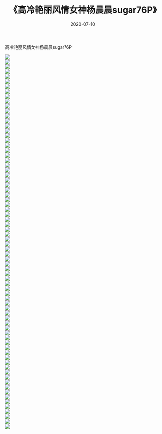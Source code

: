 ﻿---
layout: post
title:  《高冷艳丽风情女神杨晨晨sugar76P》
date:   2020-07-10
img: http://pic.660000.xyz/1:/性感/2020/高冷艳丽风情女神杨晨晨sugar76P/000.jpg
categories: [美女, 清纯, 唯美]
---

高冷艳丽风情女神杨晨晨sugar76P

  ![](http://pic.660000.xyz/1:/性感/2020/高冷艳丽风情女神杨晨晨sugar76P/001.jpg) <br> ![](http://pic.660000.xyz/1:/性感/2020/高冷艳丽风情女神杨晨晨sugar76P/002.jpg) <br> ![](http://pic.660000.xyz/1:/性感/2020/高冷艳丽风情女神杨晨晨sugar76P/003.jpg) <br> ![](http://pic.660000.xyz/1:/性感/2020/高冷艳丽风情女神杨晨晨sugar76P/004.jpg) <br> ![](http://pic.660000.xyz/1:/性感/2020/高冷艳丽风情女神杨晨晨sugar76P/005.jpg) <br> ![](http://pic.660000.xyz/1:/性感/2020/高冷艳丽风情女神杨晨晨sugar76P/006.jpg) <br> ![](http://pic.660000.xyz/1:/性感/2020/高冷艳丽风情女神杨晨晨sugar76P/007.jpg) <br> ![](http://pic.660000.xyz/1:/性感/2020/高冷艳丽风情女神杨晨晨sugar76P/008.jpg) <br> ![](http://pic.660000.xyz/1:/性感/2020/高冷艳丽风情女神杨晨晨sugar76P/009.jpg) <br> ![](http://pic.660000.xyz/1:/性感/2020/高冷艳丽风情女神杨晨晨sugar76P/010.jpg) <br> ![](http://pic.660000.xyz/1:/性感/2020/高冷艳丽风情女神杨晨晨sugar76P/011.jpg) <br> ![](http://pic.660000.xyz/1:/性感/2020/高冷艳丽风情女神杨晨晨sugar76P/012.jpg) <br> ![](http://pic.660000.xyz/1:/性感/2020/高冷艳丽风情女神杨晨晨sugar76P/013.jpg) <br> ![](http://pic.660000.xyz/1:/性感/2020/高冷艳丽风情女神杨晨晨sugar76P/014.jpg) <br> ![](http://pic.660000.xyz/1:/性感/2020/高冷艳丽风情女神杨晨晨sugar76P/015.jpg) <br> ![](http://pic.660000.xyz/1:/性感/2020/高冷艳丽风情女神杨晨晨sugar76P/016.jpg) <br> ![](http://pic.660000.xyz/1:/性感/2020/高冷艳丽风情女神杨晨晨sugar76P/017.jpg) <br> ![](http://pic.660000.xyz/1:/性感/2020/高冷艳丽风情女神杨晨晨sugar76P/018.jpg) <br> ![](http://pic.660000.xyz/1:/性感/2020/高冷艳丽风情女神杨晨晨sugar76P/019.jpg) <br> ![](http://pic.660000.xyz/1:/性感/2020/高冷艳丽风情女神杨晨晨sugar76P/020.jpg) <br> ![](http://pic.660000.xyz/1:/性感/2020/高冷艳丽风情女神杨晨晨sugar76P/021.jpg) <br> ![](http://pic.660000.xyz/1:/性感/2020/高冷艳丽风情女神杨晨晨sugar76P/022.jpg) <br> ![](http://pic.660000.xyz/1:/性感/2020/高冷艳丽风情女神杨晨晨sugar76P/023.jpg) <br> ![](http://pic.660000.xyz/1:/性感/2020/高冷艳丽风情女神杨晨晨sugar76P/024.jpg) <br> ![](http://pic.660000.xyz/1:/性感/2020/高冷艳丽风情女神杨晨晨sugar76P/025.jpg) <br> ![](http://pic.660000.xyz/1:/性感/2020/高冷艳丽风情女神杨晨晨sugar76P/026.jpg) <br> ![](http://pic.660000.xyz/1:/性感/2020/高冷艳丽风情女神杨晨晨sugar76P/027.jpg) <br> ![](http://pic.660000.xyz/1:/性感/2020/高冷艳丽风情女神杨晨晨sugar76P/028.jpg) <br> ![](http://pic.660000.xyz/1:/性感/2020/高冷艳丽风情女神杨晨晨sugar76P/029.jpg) <br> ![](http://pic.660000.xyz/1:/性感/2020/高冷艳丽风情女神杨晨晨sugar76P/030.jpg) <br> ![](http://pic.660000.xyz/1:/性感/2020/高冷艳丽风情女神杨晨晨sugar76P/031.jpg) <br> ![](http://pic.660000.xyz/1:/性感/2020/高冷艳丽风情女神杨晨晨sugar76P/032.jpg) <br> ![](http://pic.660000.xyz/1:/性感/2020/高冷艳丽风情女神杨晨晨sugar76P/033.jpg) <br> ![](http://pic.660000.xyz/1:/性感/2020/高冷艳丽风情女神杨晨晨sugar76P/034.jpg) <br> ![](http://pic.660000.xyz/1:/性感/2020/高冷艳丽风情女神杨晨晨sugar76P/035.jpg) <br> ![](http://pic.660000.xyz/1:/性感/2020/高冷艳丽风情女神杨晨晨sugar76P/036.jpg) <br> ![](http://pic.660000.xyz/1:/性感/2020/高冷艳丽风情女神杨晨晨sugar76P/037.jpg) <br> ![](http://pic.660000.xyz/1:/性感/2020/高冷艳丽风情女神杨晨晨sugar76P/038.jpg) <br> ![](http://pic.660000.xyz/1:/性感/2020/高冷艳丽风情女神杨晨晨sugar76P/039.jpg) <br> ![](http://pic.660000.xyz/1:/性感/2020/高冷艳丽风情女神杨晨晨sugar76P/040.jpg) <br> ![](http://pic.660000.xyz/1:/性感/2020/高冷艳丽风情女神杨晨晨sugar76P/041.jpg) <br> ![](http://pic.660000.xyz/1:/性感/2020/高冷艳丽风情女神杨晨晨sugar76P/042.jpg) <br> ![](http://pic.660000.xyz/1:/性感/2020/高冷艳丽风情女神杨晨晨sugar76P/043.jpg) <br> ![](http://pic.660000.xyz/1:/性感/2020/高冷艳丽风情女神杨晨晨sugar76P/044.jpg) <br> ![](http://pic.660000.xyz/1:/性感/2020/高冷艳丽风情女神杨晨晨sugar76P/045.jpg) <br> ![](http://pic.660000.xyz/1:/性感/2020/高冷艳丽风情女神杨晨晨sugar76P/046.jpg) <br> ![](http://pic.660000.xyz/1:/性感/2020/高冷艳丽风情女神杨晨晨sugar76P/047.jpg) <br> ![](http://pic.660000.xyz/1:/性感/2020/高冷艳丽风情女神杨晨晨sugar76P/048.jpg) <br> ![](http://pic.660000.xyz/1:/性感/2020/高冷艳丽风情女神杨晨晨sugar76P/049.jpg) <br> ![](http://pic.660000.xyz/1:/性感/2020/高冷艳丽风情女神杨晨晨sugar76P/050.jpg) <br> ![](http://pic.660000.xyz/1:/性感/2020/高冷艳丽风情女神杨晨晨sugar76P/051.jpg) <br> ![](http://pic.660000.xyz/1:/性感/2020/高冷艳丽风情女神杨晨晨sugar76P/052.jpg) <br> ![](http://pic.660000.xyz/1:/性感/2020/高冷艳丽风情女神杨晨晨sugar76P/053.jpg) <br> ![](http://pic.660000.xyz/1:/性感/2020/高冷艳丽风情女神杨晨晨sugar76P/054.jpg) <br> ![](http://pic.660000.xyz/1:/性感/2020/高冷艳丽风情女神杨晨晨sugar76P/055.jpg) <br> ![](http://pic.660000.xyz/1:/性感/2020/高冷艳丽风情女神杨晨晨sugar76P/056.jpg) <br> ![](http://pic.660000.xyz/1:/性感/2020/高冷艳丽风情女神杨晨晨sugar76P/057.jpg) <br> ![](http://pic.660000.xyz/1:/性感/2020/高冷艳丽风情女神杨晨晨sugar76P/058.jpg) <br> ![](http://pic.660000.xyz/1:/性感/2020/高冷艳丽风情女神杨晨晨sugar76P/059.jpg) <br> ![](http://pic.660000.xyz/1:/性感/2020/高冷艳丽风情女神杨晨晨sugar76P/060.jpg) <br> ![](http://pic.660000.xyz/1:/性感/2020/高冷艳丽风情女神杨晨晨sugar76P/061.jpg) <br> ![](http://pic.660000.xyz/1:/性感/2020/高冷艳丽风情女神杨晨晨sugar76P/062.jpg) <br> ![](http://pic.660000.xyz/1:/性感/2020/高冷艳丽风情女神杨晨晨sugar76P/063.jpg) <br> ![](http://pic.660000.xyz/1:/性感/2020/高冷艳丽风情女神杨晨晨sugar76P/064.jpg) <br> ![](http://pic.660000.xyz/1:/性感/2020/高冷艳丽风情女神杨晨晨sugar76P/065.jpg) <br> ![](http://pic.660000.xyz/1:/性感/2020/高冷艳丽风情女神杨晨晨sugar76P/066.jpg) <br> ![](http://pic.660000.xyz/1:/性感/2020/高冷艳丽风情女神杨晨晨sugar76P/067.jpg) <br> ![](http://pic.660000.xyz/1:/性感/2020/高冷艳丽风情女神杨晨晨sugar76P/068.jpg) <br> ![](http://pic.660000.xyz/1:/性感/2020/高冷艳丽风情女神杨晨晨sugar76P/069.jpg) <br> ![](http://pic.660000.xyz/1:/性感/2020/高冷艳丽风情女神杨晨晨sugar76P/070.jpg) <br> ![](http://pic.660000.xyz/1:/性感/2020/高冷艳丽风情女神杨晨晨sugar76P/071.jpg) <br> ![](http://pic.660000.xyz/1:/性感/2020/高冷艳丽风情女神杨晨晨sugar76P/072.jpg) <br> ![](http://pic.660000.xyz/1:/性感/2020/高冷艳丽风情女神杨晨晨sugar76P/073.jpg) <br> ![](http://pic.660000.xyz/1:/性感/2020/高冷艳丽风情女神杨晨晨sugar76P/074.jpg) <br> ![](http://pic.660000.xyz/1:/性感/2020/高冷艳丽风情女神杨晨晨sugar76P/075.jpg) <br> ![](http://pic.660000.xyz/1:/性感/2020/高冷艳丽风情女神杨晨晨sugar76P/076.jpg) <br>